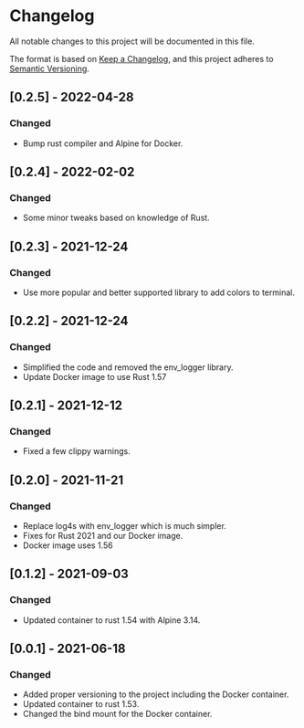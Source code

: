 # Changelog

All notable changes to this project will be documented in this file.

The format is based on [Keep a Changelog](https://keepachangelog.com/en/1.0.0/),
and this project adheres to [Semantic Versioning](https://semver.org/spec/v2.0.0.html).

## [0.2.5] - 2022-04-28

### Changed

- Bump rust compiler and Alpine for Docker.

## [0.2.4] - 2022-02-02

### Changed

- Some minor tweaks based on knowledge of Rust.

## [0.2.3] - 2021-12-24

### Changed

- Use more popular and better supported library to add colors to terminal.

## [0.2.2] - 2021-12-24

### Changed

- Simplified the code and removed the env_logger library.
- Update Docker image to use Rust 1.57

## [0.2.1] - 2021-12-12

### Changed

- Fixed a few clippy warnings.

## [0.2.0] - 2021-11-21

### Changed

- Replace log4s with env_logger which is much simpler.
- Fixes for Rust 2021 and our Docker image.
- Docker image uses 1.56

## [0.1.2] - 2021-09-03

### Changed

- Updated container to rust 1.54 with Alpine 3.14.

## [0.0.1] - 2021-06-18

### Changed

- Added proper versioning to the project including the Docker container.
- Updated container to rust 1.53.
- Changed the bind mount for the Docker container.

